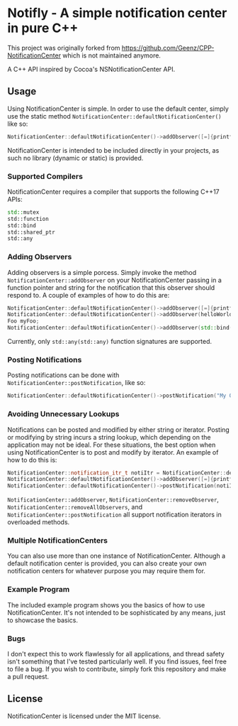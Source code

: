 # Notifly - A simple notification center in pure C++

This project was originally forked from https://github.com/Geenz/CPP-NotificationCenter which is not maintained anymore.

A C++ API inspired by Cocoa's NSNotificationCenter API.

## Usage

Using NotificationCenter is simple. In order to use the default center, simply use the static
method `NotificationCenter::defaultNotificationCenter()` like so:

```C++
NotificationCenter::defaultNotificationCenter()->addObserver([=]{printf("Hello world!\n");}, "My Observer");
```

NotificationCenter is intended to be included directly in your projects, as such no library (dynamic or static) is
provided.

### Supported Compilers

NotificationCenter requires a compiler that supports the following C++17 APIs:

```C++
std::mutex
std::function
std::bind
std::shared_ptr
std::any
```

### Adding Observers

Adding observers is a simple porcess. Simply invoke the method `NotificationCenter::addObserver` on your
NotificationCenter passing in a function pointer and string for the notification that this observer should respond to. A
couple of examples of how to do this are:

```C++
NotificationCenter::defaultNotificationCenter()->addObserver([=]{printf("Hello world!\n");}, "My Observer");
NotificationCenter::defaultNotificationCenter()->addObserver(helloWorldFunc, "My Observer");
Foo myFoo;
NotificationCenter::defaultNotificationCenter()->addObserver(std::bind(&Foo::func, myFoo), "My Observer");
```

Currently, only `std::any(std::any)` function signatures are supported.

### Posting Notifications

Posting notifications can be done with `NotificationCenter::postNotification`, like so:

```C++
NotificationCenter::defaultNotificationCenter()->postNotification("My Observer");
```

### Avoiding Unnecessary Lookups

Notifications can be posted and modified by either string or iterator. Posting or modifying by string incurs a string
lookup, which depending on the application may not be ideal. For these situations, the best option when using
NotificationCenter is to post and modify by iterator. An example of how to do this is:

```C++
NotificationCenter::notification_itr_t notiItr = NotificationCenter::defaultNotificationCenter()->getNotificationIterator("My Observer");
NotificationCenter::defaultNotificationCenter()->addObserver([=]{printf("I'm being posted by an iterator!\n");}, notiItr);
NotificationCenter::defaultNotificationCenter()->postNotification(notiItr);
```

`NotificationCenter::addObserver`, `NotificationCenter::removeObserver`, `NotificationCenter::removeAllObservers`,
and `NotificationCenter::postNotification` all support notification iterators in overloaded methods.

### Multiple NotificationCenters

You can also use more than one instance of NotificationCenter. Although a default notification center is provided, you
can also create your own notification centers for whatever purpose you may require them for.

### Example Program

The included example program shows you the basics of how to use NotificationCenter. It's not intended to be
sophisticated by any means, just to showcase the basics.

### Bugs

I don't expect this to work flawlessly for all applications, and thread safety isn't something that I've tested
particularly well. If you find issues, feel free to file a bug. If you wish to contribute, simply fork this repository
and make a pull request.

## License

NotificationCenter is licensed under the MIT license.
